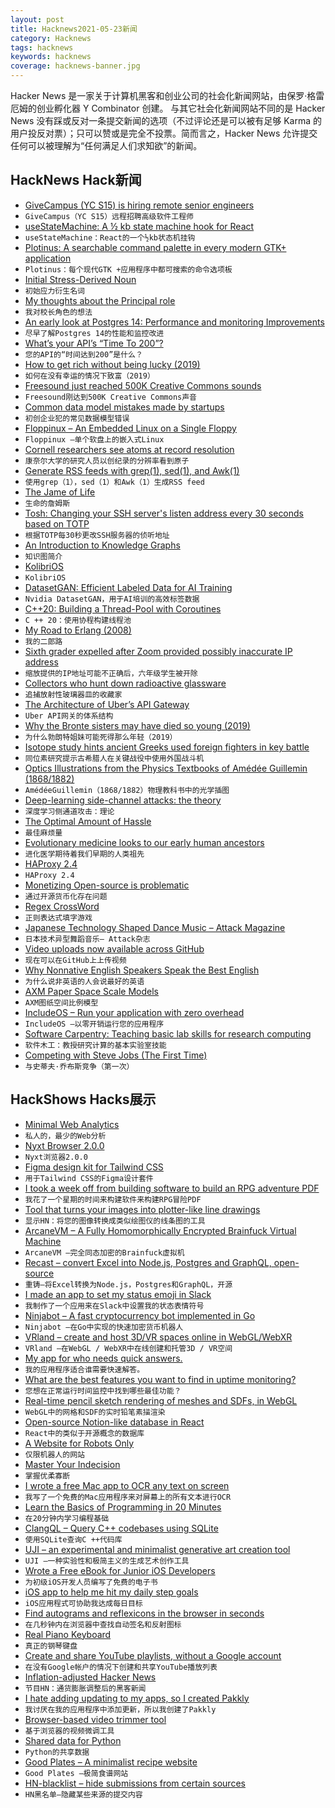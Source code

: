 ```yaml
---
layout: post
title: Hacknews2021-05-23新闻
category: Hacknews
tags: hacknews
keywords: hacknews
coverage: hacknews-banner.jpg
---
```


Hacker News 是一家关于计算机黑客和创业公司的社会化新闻网站，由保罗·格雷厄姆的创业孵化器 Y Combinator 创建。
与其它社会化新闻网站不同的是 Hacker News 没有踩或反对一条提交新闻的选项（不过评论还是可以被有足够 Karma 的用户投反对票）；只可以赞或是完全不投票。简而言之，Hacker News 允许提交任何可以被理解为“任何满足人们求知欲”的新闻。

## HackNews Hack新闻


- [GiveCampus (YC S15) is hiring remote senior engineers](https://jobs.lever.co/givecampus/44af3199-546a-404a-95fd-a097ef37e915)
- `GiveCampus（YC S15）远程招聘高级软件工程师`
- [useStateMachine: A ½ kb state machine hook for React](https://github.com/cassiozen/useStateMachine)
- `useStateMachine：React的一个½kb状态机挂钩`
- [Plotinus: A searchable command palette in every modern GTK+ application](https://github.com/p-e-w/plotinus)
- `Plotinus：每个现代GTK +应用程序中都可搜索的命令选项板`
- [Initial Stress-Derived Noun](https://en.wikipedia.org/wiki/Initial-stress-derived_noun)
- `初始应力衍生名词`
- [My thoughts about the Principal role](https://www.galiglobal.com/blog/2021/20210313-The-principal-role.html)
- `我对校长角色的想法`
- [An early look at Postgres 14: Performance and monitoring Improvements](https://pganalyze.com/blog/postgres-14-performance-monitoring)
- `尽早了解Postgres 14的性能和监控改进`
- [What’s your API’s “Time To 200”?](https://shkspr.mobi/blog/2021/05/whats-your-apis-time-to-200/)
- `您的API的“时间达到200”是什么？`
- [How to get rich without being lucky (2019)](https://nav.al/rich)
- `如何在没有幸运的情况下致富（2019）`
- [Freesound just reached 500K Creative Commons sounds](https://blog.freesound.org/?p=1340)
- `Freesound刚达到500K Creative Commons声音`
- [Common data model mistakes made by startups](https://www.metabase.com/learn/data-diet/analytics/data-model-mistakes.html)
- `初创企业犯的常见数据模型错误`
- [Floppinux – An Embedded Linux on a Single Floppy](https://bits.p1x.in/floppinux-an-embedded-linux-on-a-single-floppy/)
- `Floppinux –单个软盘上的嵌入式Linux`
- [Cornell researchers see atoms at record resolution](https://news.cornell.edu/stories/2021/05/cornell-researchers-see-atoms-record-resolution)
- `康奈尔大学的研究人员以创纪录的分辨率看到原子`
- [Generate RSS feeds with grep(1), sed(1), and Awk(1)](https://www.romanzolotarev.com/rssg.html)
- `使用grep（1），sed（1）和Awk（1）生成RSS feed`
- [The Jame of Life](https://buttondown.email/hillelwayne/archive/the-jame-of-life/)
- `生命的詹姆斯`
- [Tosh: Changing your SSH server's listen address every 30 seconds based on TOTP](https://github.com/mikroskeem/tosh)
- `根据TOTP每30秒更改SSH服务器的侦听地址`
- [An Introduction to Knowledge Graphs](http://ai.stanford.edu/blog/introduction-to-knowledge-graphs/)
- `知识图简介`
- [KolibriOS](http://www.kolibrios.org/en/)
- `KolibriOS`
- [DatasetGAN: Efficient Labeled Data for AI Training](https://nv-tlabs.github.io/datasetGAN/)
- `Nvidia DatasetGAN，用于AI培训的高效标签数据`
- [C++20: Building a Thread-Pool with Coroutines](https://blog.eiler.eu/posts/20210512/)
- `C ++ 20：使用协程构建线程池`
- [My Road to Erlang (2008)](https://prog21.dadgum.com/22.html)
- `我的二郎路`
- [Sixth grader expelled after Zoom provided possibly inaccurate IP address](https://www.ajc.com/news/gwinnett-student-challenges-suspension-over-zoom-bombing-allegations/UMQAYE3COVAB3DE4M2Q6QPHVCI/)
- `缩放提供的IP地址可能不正确后，六年级学生被开除`
- [Collectors who hunt down radioactive glassware](https://www.atlasobscura.com/articles/uranium-glass-radioactive-plates-cups.html)
- `追捕放射性玻璃器皿的收藏家`
- [The Architecture of Uber’s API Gateway](https://eng.uber.com/architecture-api-gateway/)
- `Uber API网关的体系结构`
- [Why the Bronte sisters may have died so young (2019)](https://www.yorkshirepost.co.uk/lifestyle/why-bronte-sisters-died-so-young-1757920)
- `为什么勃朗特姐妹可能死得那么年轻（2019）`
- [Isotope study hints ancient Greeks used foreign fighters in key battle](https://www.newscientist.com/article/2277380-isotope-study-hints-ancient-greeks-used-foreign-fighters-in-key-battle/?utm_campaign=RSS%7CNSNS&utm_source=NSNS&utm_medium=RSS&utm_content=news)
- `同位素研究提示古希腊人在关键战役中使用外国战斗机`
- [Optics Illustrations from the Physics Textbooks of Amédée Guillemin (1868/1882)](https://publicdomainreview.org/collection/optics-illustrations-from-the-physics-textbooks-of-amedee-guillemin-1868-1882)
- `AmédéeGuillemin（1868/1882）物理教科书中的光学插图`
- [Deep-learning side-channel attacks: the theory](https://elie.net/blog/security/hacker-guide-to-deep-learning-side-channel-attacks-the-theory/)
- `深度学习侧通道攻击：理论`
- [The Optimal Amount of Hassle](https://www.collaborativefund.com/blog/the-optimal-amount-of-hassle/)
- `最佳麻烦量`
- [Evolutionary medicine looks to our early human ancestors](https://phys.org/news/2021-05-evolutionary-medicine-early-human-ancestors.html)
- `进化医学期待着我们早期的人类祖先`
- [HAProxy 2.4](https://www.haproxy.com/blog/announcing-haproxy-2-4/)
- `HAProxy 2.4`
- [Monetizing Open-source is problematic](https://marak.com/blog/2021-04-25-monetizing-open-source-is-problematic)
- `通过开源货币化存在问题`
- [Regex Cross­Word](https://regexcrossword.com/)
- `正则表达式填字游戏`
- [Japanese Technology Shaped Dance Music – Attack Magazine](https://www.attackmagazine.com/features/long-read/how-japanese-technology-shaped-dance-music/)
- `日本技术异型舞蹈音乐– Attack杂志`
- [Video uploads now available across GitHub](https://github.blog/2021-05-13-video-uploads-available-github/)
- `现在可以在GitHub上上传视频`
- [Why Nonnative English Speakers Speak the Best English](https://www.npr.org/sections/goatsandsoda/2021/04/25/989765565/tower-of-babble-non-native-speakers-navigate-the-world-of-good-and-bad-english)
- `为什么说非英语的人会说最好的英语`
- [AXM Paper Space Scale Models](https://axmpaperspacescalemodels.com/)
- `AXM图纸空间比例模型`
- [IncludeOS – Run your application with zero overhead](https://www.includeos.org/)
- `IncludeOS –以零开销运行您的应用程序`
- [Software Carpentry: Teaching basic lab skills for research computing](https://software-carpentry.org/)
- `软件木工：教授研究计算的基本实验室技能`
- [Competing with Steve Jobs (The First Time)](https://hardcoresoftware.learningbyshipping.com/p/008-competing-with-steve-jobs-the)
- `与史蒂夫·乔布斯竞争（第一次）`


## HackShows Hacks展示

- [ Minimal Web Analytics](https://github.com/christian-fei/minimal-analytics)
- `私人的，最少的Web分析`
- [ Nyxt Browser 2.0.0](https://nyxt.atlas.engineer/article/release-2.0.0.org)
- `Nyxt浏览器2.0.0`
- [ Figma design kit for Tailwind CSS](https://tailwind-figma.com/)
- `用于Tailwind CSS的Figma设计套件`
- [ I took a week off from building software to build an RPG adventure PDF](https://wealdham.timvdalen.nl/?src=hn)
- `我花了一个星期的时间来构建软件来构建RPG冒险PDF`
- [ Tool that turns your images into plotter-like line drawings](https://javier.xyz/pintr/)
- `显示HN：将您的图像转换成类似绘图仪的线条图的工具`
- [ ArcaneVM – A Fully Homomorphically Encrypted Brainfuck Virtual Machine](https://github.com/f-prime/arcanevm)
- `ArcaneVM –完全同态加密的Brainfuck虚拟机`
- [ Recast – convert Excel into Node.js, Postgres and GraphQL, open-source](https://recast.amplication.com)
- `重铸–将Excel转换为Node.js，Postgres和GraphQL，开源`
- [ I made an app to set my status emoji in Slack](https://slacklunchstatus.com)
- `我制作了一个应用来在Slack中设置我的状态表情符号`
- [ Ninjabot – A fast cryptocurrency bot implemented in Go](https://github.com/rodrigo-brito/ninjabot)
- `Ninjabot –在Go中实现的快速加密货币机器人`
- [ VRland – create and host 3D/VR spaces online in WebGL/WebXR](https://vrland.io/)
- `VRland –在WebGL / WebXR中在线创建和托管3D / VR空间`
- [ My app for who needs quick answers.](https://apps.apple.com/us/app/ask-widget/id1540513070)
- `我的应用程序适合谁需要快速解答。`
- [ What are the best features you want to find in uptime monitoring?](https://odown.io)
- `您想在正常运行时间监控中找到哪些最佳功能？`
- [ Real-time pencil sketch rendering of meshes and SDFs, in WebGL](https://pencil-sketching.vercel.app/)
- `WebGL中的网格和SDF的实时铅笔素描渲染`
- [ Open-source Notion-like database in React](https://github.com/archit-p/editable-react-table)
- `React中的类似于开源概念的数据库`
- [ A Website for Robots Only](https://robotonlywebsite.com/)
- `仅限机器人的网站`
- [ Master Your Indecision](https://qdngame.com/)
- `掌握优柔寡断`
- [ I wrote a free Mac app to OCR any text on screen](https://github.com/schappim/macOCR)
- `我写了一个免费的Mac应用程序来对屏幕上的所有文本进行OCR`
- [ Learn the Basics of Programming in 20 Minutes](https://easylang.online/apps/tutorial_learn_programming.html)
- `在20分钟内学习编程基础`
- [ ClangQL – Query C++ codebases using SQLite](https://github.com/frabert/ClangQL)
- `使用SQLite查询C ++代码库`
- [ UJI – an experimental and minimalist generative art creation tool](https://doersino.github.io/uji/)
- `UJI –一种实验性和极简主义的生成艺术创作工具`
- [ Wrote a Free eBook for Junior iOS Developers](item?id=27248724)
- `为初级iOS开发人员编写了免费的电子书`
- [ iOS app to help me hit my daily step goals](item?id=27248703)
- `iOS应用程式可协助我达成每日目标`
- [ Find autograms and reflexicons in the browser in seconds](https://adrianton3.github.io/autograms/)
- `在几秒钟内在浏览器中查找自动签名和反射图标`
- [ Real Piano Keyboard](https://play.google.com/store/apps/details?id=ro.florinm.simplepianokeyboard)
- `真正的钢琴键盘`
- [ Create and share YouTube playlists, without a Google account](https://www.youlist.tv)
- `在没有Google帐户的情况下创建和共享YouTube播放列表`
- [ Inflation-adjusted Hacker News](https://instruments.digital/inflation-adjusted-hn/)
- `节目HN：通货膨胀调整后的黑客新闻`
- [ I hate adding updating to my apps, so I created Pakkly](https://pakkly.com)
- `我讨厌在我的应用程序中添加更新，所以我创建了Pakkly`
- [ Browser-based video trimmer tool](https://mastershot.app/tools/video-trimmer)
- `基于浏览器的视频微调工具`
- [ Shared data for Python](https://github.com/pyrustic/shared)
- `Python的共享数据`
- [ Good Plates – A minimalist recipe website](https://findgoodplates.com/)
- `Good Plates –极简食谱网站`
- [ HN-blacklist – hide submissions from certain sources](https://github.com/booleandilemma/hn-blacklist)
- `HN黑名单–隐藏某些来源的提交内容`

